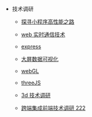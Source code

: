 <!-- - JavaScript

  - [闭包](closure.md)
  - [原型](prototype.md)
  - [项目经验](project.md)
  - [js 设计模式](stratrgy.md)
  - [高频笔试](showMeCode.md)
  - [promise 手写](promise.md)
  - [JavaScript 原型继承之精髓](constructor.md)
  - [引用、浅拷贝及深拷贝 到 Map、Set](weakMap.md)
  - [JS 之间的对比汇总](vsJs.md)
  - [宏任务，微任务，eventloop](eventloop.md)
  - [模块化](module.md)
  - [V8 引擎垃圾回收与内存分配](V8.md)
  - [proxy](proxy.md)
  - [Iterator 和 for...of 循环](Iterator.md)
  - [Generator 函数的语法](Generator.md)
  - [async](async.md)
  - [class 的语法与继承](class.md)
  - [高性能深拷贝](deepclone.md)
  - [Javascript 汇总](javaScript.md)

- CSS

  - [CSS 汇总](layout.md)
  - [BFC](bfc.md) -->

- 技术调研

  - [探寻小程序高性能之路](highSpeed.md)
  - [web 实时通信技术](communication.md)
  - [express](express.md)
  - [大屏数据可视化](bigScreen.md)
  - [webGL](threeJs.md)
  - [threeJS](webGL.md)
  - [3d 技术调研](why3d.md)
  - [跨端集成前端技术调研 222](flutter.md)

      <!-- - [TCP 相关](TCP.md) -->
    <!-- - [webpack 汇总](webpack.md)


  - [网络相关汇总](http.md)
  - [工具类汇总](tool.md)
  - [手写简易 webpack](webpack-mini.md) -->

<!-- - VUE&&REACT
  - [手写简易 VUE](vue-mini.md)
  - [VUE 与 React 的区别](diff-vueReact.md)
  - [VUE 相关](vue-test.md)
  - [vue 源码手撸系列](vue-regionCode.md)
  - [vue 3](vue3.md)
  - [vue 项目搭建](vuebuild.md)
  - [react 核心概念](react-core.md) -->
